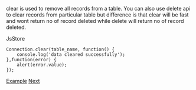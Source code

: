 clear is used to remove all records from a table. You can also use delete api to clear records from particular table but difference is that clear will be fast and wont return no of record deleted while delete will return no of record deleted.

JsStore

```
Connection.clear(table_name, function() {
    console.log('data cleared successfully');
},function(error) {
  	alert(error.value);
});
```

[Example](/example/clear) [Next](#)